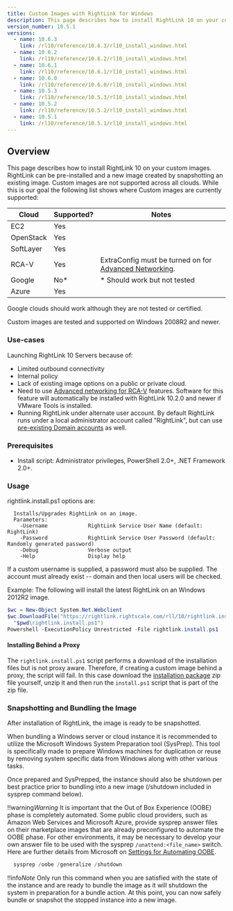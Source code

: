 ```yaml
---
title: Custom Images with RightLink for Windows
description: This page describes how to install RightLink 10 on your custom images. RightLink can be pre-installed and a new image created by snapshotting an existing image.
version_number: 10.5.1
versions:
  - name: 10.6.3
    link: /rl10/reference/10.6.3/rl10_install_windows.html
  - name: 10.6.2
    link: /rl10/reference/10.6.2/rl10_install_windows.html
  - name: 10.6.1
    link: /rl10/reference/10.6.1/rl10_install_windows.html
  - name: 10.6.0
    link: /rl10/reference/10.6.0/rl10_install_windows.html
  - name: 10.5.3
    link: /rl10/reference/10.5.3/rl10_install_windows.html
  - name: 10.5.2
    link: /rl10/reference/10.5.2/rl10_install_windows.html
  - name: 10.5.1
    link: /rl10/reference/10.5.1/rl10_install_windows.html
---
```


## Overview

This page describes how to install RightLink 10 on your custom images. RightLink can be pre-installed and a new image created by snapshotting an existing image. Custom images are not supported across all clouds. While this is our goal the following list shows where Custom images are currently supported:

Cloud  | Supported? | Notes |
------ | -----------| ----- |
EC2 | Yes | |
OpenStack | Yes | |
SoftLayer | Yes | |
RCA-V | Yes | ExtraConfig must be turned on for [Advanced Networking](rl10_rcav.html).|
Google | No* | * Should work but not tested |
Azure | Yes | |

Google clouds should work although they are not tested or certified.

Custom images are tested and supported on Windows 2008R2 and newer.

### Use-cases

Launching RightLink 10 Servers because of:
- Limited outbound connectivity
- Internal policy
- Lack of existing image options on a public or private cloud.
- Need to use [Advanced networking for RCA-V](rl10_rcav.html) features. Software for this feature will automatically be installed with RightLink 10.2.0 and newer if VMware Tools is installed.
- Running RightLink under alternate user account. By default RightLink runs under a local administrator account called "RightLink", but can use [pre-existing Domain accounts](rl10_non_root.html) as well.

### Prerequisites

- Install script: Administrator privileges, PowerShell 2.0+, .NET Framework 2.0+.

### Usage

rightlink.install.ps1 options are:
  ~~~
    Installs/Upgrades RightLink on an image.
    Parameters:
      -Username             RightLink Service User Name (default: RightLink)
      -Password             RightLink Service User Password (default: Randomly generated password)
      -Debug                Verbose output
      -Help                 Display help
  ~~~

If a custom username is supplied, a password must also be supplied. The account must already exist -- domain and then local users will be checked.

Example:
The following will install the latest RightLink on an Windows 2012R2 image.
  ~~~ powershell
  $wc = New-Object System.Net.Webclient
  $wc.DownloadFile("https://rightlink.rightscale.com/rll/10/rightlink.install.ps1",
    "$pwd\rightlink.install.ps1")
  Powershell -ExecutionPolicy Unrestricted -File rightlink.install.ps1
  ~~~

#### Installing Behind a Proxy

The `rightlink.install.ps1` script performs a download of the installation files but is not proxy aware. Therefore, if creating a custom image behind a proxy, the script will fail. In this case download the [installation package](https://rightlink.rightscale.com/rll/10.5.1/rightlink.zip) zip file yourself, unzip it and then run the `install.ps1` script that is part of the zip file.

### Snapshotting and Bundling the Image

After installation of RightLink, the image is ready to be snapshotted.

When bundling a Windows server or cloud instance it is recommended to utilize the Microsoft Windows System Preparation tool (SysPrep). This tool is specifically made to prepare Windows machines for duplication or reuse by removing system specific data from Windows along with other various tasks.

Once prepared and SysPrepped, the instance should also be shutdown per best practice prior to bundling into a new image (/shutdown included in sysprep command below).

!!warning*Warning* It is important that the Out of Box Experience (OOBE) phase is completely automated. Some public cloud providers, such as Amazon Web Services and Microsoft Azure, provide sysprep answer files on their marketplace images that are already preconfigured to automate the OOBE phase. For other environments, it may be necessary to develop your own answer file to be used with the sysprep `/unattend:<file_name>` switch. Here are further details from Microsoft on [Settings for Automating OOBE](https://docs.microsoft.com/en-us/windows-hardware/manufacture/desktop/settings-for-automating-oobe).

  ~~~ powershell
    sysprep /oobe /generalize /shutdown
  ~~~

!!info*Note* Only run this command when you are satisfied with the state of the instance and are ready to bundle the image as it will shutdown the system in preparation for a bundle action. At this point, you can now safely bundle or snapshot the stopped instance into a new image.
